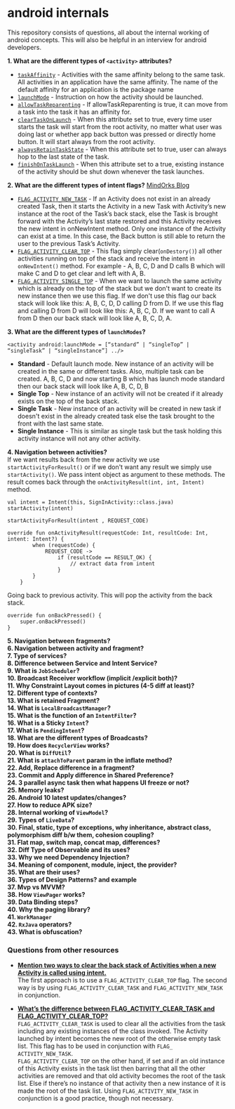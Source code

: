# android internals
This repository consists of questions, all about the internal working of android concepts. This will also be helpful in an interview for android developers.

**1. What are the different types of `<activity>` attributes?**
 - [`taskAffinity`](https://developer.android.com/guide/topics/manifest/activity-element.html#aff) - Activities with the same affinity belong to the same task. All activities in an application have the same affinity. The name of the default affinity for an application is the package name
 - [`launchMode`](https://developer.android.com/guide/topics/manifest/activity-element.html#lmode) - Instruction on how the activity should be launched. 
 - [`allowTaskReparenting`](https://developer.android.com/guide/topics/manifest/activity-element.html#reparent) - If allowTaskReparenting is true, it can move from a task into the task it has an affinity for.
 - [`clearTaskOnLaunch`](https://developer.android.com/guide/topics/manifest/activity-element.html#clear) - When this attribute set to true, every time user starts the task will start from the root activity, no matter what user was doing last or whether app back button was pressed or directly home button. It will start always from the root activity.
 - [`alwaysRetainTaskState`](https://developer.android.com/guide/topics/manifest/activity-element.html#always) - When this attribute set to true, user can always hop to the last state of the task.
 - [`finishOnTaskLaunch`](https://developer.android.com/guide/topics/manifest/activity-element.html#finish) - When this attribute set to a true, existing instance of the activity should be shut down whenever the task launches.



**2.  What are the different types of intent flags?** [MindOrks Blog](https://blog.mindorks.com/android-task-and-back-stack-review-5017f2c18196)
 - [`FLAG_ACTIVITY_NEW_TASK`](https://developer.android.com/reference/android/content/Intent.html#FLAG_ACTIVITY_NEW_TASK) - If an Activity does not exist in an already created Task, then it starts the Activity in a new Task with Activity’s new instance at the root of the Task’s back stack, else the Task is brought forward with the Activity’s last state restored and this Activity receives the new intent in onNewIntent method. Only one instance of the Activity can exist at a time. In this case, the Back button is still able to return the user to the previous Task’s Activity.
 - [`FLAG_ACTIVITY_CLEAR_TOP`](https://developer.android.com/reference/android/content/Intent.html#FLAG_ACTIVITY_CLEAR_TOP) - This flag simply clear(`onDestory()`) all other activities running on top of the stack and receive the intent in `onNewIntent()` method. For example - A, B, C, D and D calls B which will make C and D to get clear and left with A, B. 
 - [`FLAG_ACTIVITY_SINGLE_TOP`](https://developer.android.com/reference/android/content/Intent.html#FLAG_ACTIVITY_SINGLE_TOP) - When we want to launch the same activity which is already on the top of the stack but we don't want to create its new instance then we use this flag. If we don't use this flag our back stack will look like this: A, B, C, D, D calling D from D. If we use this flag and calling D from D will look like this: A, B, C, D. If we want to call A from D then our back stack will look like A, B, C, D, A. 
 
**3.  What are the different types of  `launchModes`?**<br>
```
<activity android:launchMode = [“standard” | “singleTop” | “singleTask” | “singleInstance”] ../>
```
 - **Standard** - Default launch mode. New instance of an activity will be created in the same or different tasks. Also, multiple task can be created. A, B, C, D and now starting B which has launch mode standard then our back stack will look like A, B, C, D, B
 - **Single Top** - New instance of an activity will not be created if it already exists on the top of the back stack. 
 - **Single Task** - New instance of an activity will be created in new task if doesn't exist in the already created task else the task brought to the front with the last same state. 
 - **Single Instance** - This is similar as single task but the task holding this activity instance will not any other activity. 

**4.  Navigation between activities?**<br>
If we want results back from the new activity we use `startActivityForResult()` or if we don't want any result we simply use `startActivity()`. We pass intent object as argument to these methods. The result comes back through the `onActivityResult(int, int, Intent)` method.
```
val intent = Intent(this, SignInActivity::class.java)
startActivity(intent)

startActivityForResult(intent , REQUEST_CODE)

override fun onActivityResult(requestCode: Int, resultCode: Int, intent: Intent?) {
        when (requestCode) {
            REQUEST_CODE ->
                if (resultCode == RESULT_OK) {
                    // extract data from intent
                }
        }
    }
```
Going back to previous activity. This will pop the activity from the back stack.
```
override fun onBackPressed() {
    super.onBackPressed()
}
```


**5.  Navigation between fragments?**<br>
**6.  Navigation between activity and fragment?**<br>
**7.  Type of services?**<br>
**8.  Difference between Service and Intent Service?**<br>
**9.  What is  `JobScheduler`?**<br>
**10.  Broadcast Receiver workflow (implicit /explicit both)?**<br>
**11.  Why Constraint Layout comes in pictures (4-5 diff at least)?**<br>
**12.  Different type of contexts?**<br>
**13.  What is retained Fragment?**<br>
**14.  What is  `LocalBroadcastManager`?**<br>
**15.  What is the function of an  `IntentFilter`?**<br>
**16.  What is a Sticky  `Intent`?**<br>
**17.  What is  `PendingIntent`?**<br>
**18.  What are the different types of Broadcasts?**<br>
**19.  How does  `RecyclerView`  works?**<br>
**20.  What is  `DiffUtil`?**<br>
**21.  What is  `attachToParent`  param in the inflate method?**<br>
**22.  Add, Replace difference in a fragment?**<br>
**23.  Commit and Apply difference in Shared Preference?**<br>
**24.  3 parallel async task then what happens UI freeze or not?**<br>
**25.  Memory leaks?**<br>
**26.  Android 10 latest updates/changes?**<br>
**27.  How to reduce APK size?**<br>
**28.  Internal working of  `ViewModel`?**<br>
**29.  Types of  `LiveData`?**<br>
**30.  Final, static, type of exceptions, why inheritance, abstract class, polymorphism diff b/w them, cohesion coupling?**<br>
**31.  Flat map, switch map, concat map, differences?**<br>
**32.  Diff Type of Observable and its uses?**<br>
**33.  Why we need Dependency Injection?**<br>
**34.  Meaning of component, module, inject, the provider?**<br>
**35.  What are their uses?**<br>
**36.  Types of Design Patterns? and example**<br>
**37.  Mvp vs MVVM?**<br>
**38.  How  `ViewPager`  works?**<br>
**39.  Data Binding steps?**<br>
**40.  Why the paging library?**<br>
**41.  `WorkManager`**<br>
**42.  `RxJava`  operators?**<br>
**43.  What is obfuscation?**<br>


### Questions from other resources
- **[Mention two ways to clear the back stack of Activities when a new Activity is called using intent.](https://github.com/anitaa1990/Android-Cheat-sheet)**<br>
The first approach is to use a `FLAG_ACTIVITY_CLEAR_TOP` flag. The second way is by using `FLAG_ACTIVITY_CLEAR_TASK` and `FLAG_ACTIVITY_NEW_TASK` in conjunction.

- **[What’s the difference between FLAG_ACTIVITY_CLEAR_TASK and FLAG_ACTIVITY_CLEAR_TOP?](https://github.com/anitaa1990/Android-Cheat-sheet)**<br>
`FLAG_ACTIVITY_CLEAR_TASK` is used to clear all the activities from the task including any existing instances of the class invoked. The Activity launched by intent becomes the new root of the otherwise empty task list. This flag has to be used in conjunction with `FLAG_ ACTIVITY_NEW_TASK`.<br>
`FLAG_ACTIVITY_CLEAR_TOP` on the other hand, if set and if an old instance of this Activity exists in the task list then barring that all the other activities are removed and that old activity becomes the root of the task list. Else if there’s no instance of that activity then a new instance of it is made the root of the task list. Using `FLAG_ACTIVITY_NEW_TASK` in conjunction is a good practice, though not necessary.
